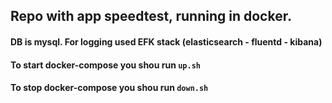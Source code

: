 ## Repo with app speedtest, running in docker. 
#### DB is mysql. For logging used EFK stack (elasticsearch - fluentd - kibana)
#### To start docker-compose you shou run ```up.sh```
#### To stop docker-compose you shou run ```down.sh```